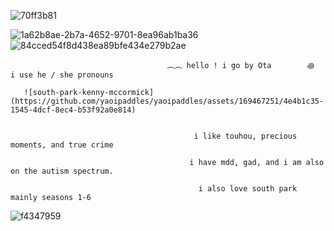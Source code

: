 
![70ff3b81](https://github.com/yaoipaddles/yaoipaddles/assets/169467251/d6e02bea-9f97-424b-a1a8-f7e1ab1f1170)





![1a62b8ae-2b7a-4652-9701-8ea96ab1ba36](https://github.com/yaoipaddles/yaoipaddles/assets/169467251/ca5d687a-d4c3-4dc1-b247-79dfabfc82ae)  ![84cced54f8d438ea89bfe434e279b2ae](https://github.com/yaoipaddles/yaoipaddles/assets/169467251/84e25797-4c1a-4806-8467-ceebb4162cdd)

 

                                       ︵︵ hello ! i go by Ota        ꩜  i use he / she pronouns

       ![south-park-kenny-mccormick](https://github.com/yaoipaddles/yaoipaddles/assets/169467251/4e4b1c35-1545-4dcf-8ec4-b53f92a0e814)


                                             i like touhou, precious moments, and true crime 

                                            i have mdd, gad, and i am also on the autism spectrum. 

                                              i also love south park mainly seasons 1-6 
 
![f4347959](https://github.com/yaoipaddles/yaoipaddles/assets/169467251/446b34f6-bfcc-4c04-bc61-c71256cd852e)

                                      
